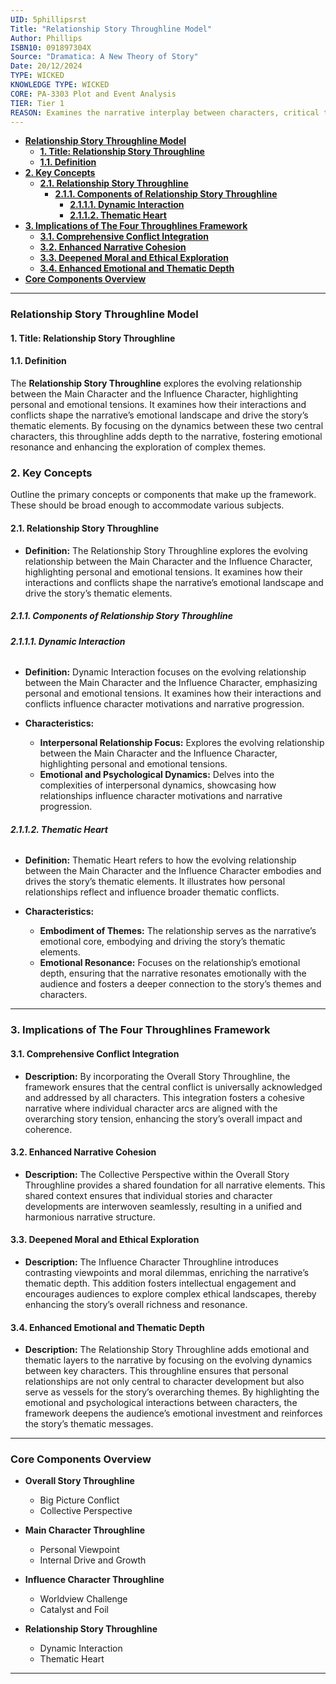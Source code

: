 ```yaml
---
UID: 5phillipsrst
Title: "Relationship Story Throughline Model"
Author: Phillips
ISBN10: 091897304X
Source: "Dramatica: A New Theory of Story"
Date: 20/12/2024
TYPE: WICKED
KNOWLEDGE TYPE: WICKED
CORE: PA-3303 Plot and Event Analysis
TIER: Tier 1
REASON: Examines the narrative interplay between characters, critical to plot progression.
---
```


- [**Relationship Story Throughline Model**](#relationship-story-throughline-model)
  - [**1. Title: Relationship Story Throughline**](#1-title-relationship-story-throughline)
  - [**1.1. Definition**](#11-definition)
- [**2. Key Concepts**](#2-key-concepts)
  - [**2.1. Relationship Story Throughline**](#21-relationship-story-throughline)
    - [**2.1.1. Components of Relationship Story Throughline**](#211-components-of-relationship-story-throughline)
      - [**2.1.1.1. Dynamic Interaction**](#2111-dynamic-interaction)
      - [**2.1.1.2. Thematic Heart**](#2112-thematic-heart)
- [**3. Implications of The Four Throughlines Framework**](#3-implications-of-the-four-throughlines-framework)
  - [**3.1. Comprehensive Conflict Integration**](#31-comprehensive-conflict-integration)
  - [**3.2. Enhanced Narrative Cohesion**](#32-enhanced-narrative-cohesion)
  - [**3.3. Deepened Moral and Ethical Exploration**](#33-deepened-moral-and-ethical-exploration)
  - [**3.4. Enhanced Emotional and Thematic Depth**](#34-enhanced-emotional-and-thematic-depth)
- [**Core Components Overview**](#core-components-overview)

---

### **Relationship Story Throughline Model**

#### **1. Title: Relationship Story Throughline**

#### **1.1. Definition**

The **Relationship Story Throughline** explores the evolving relationship between the Main Character and the Influence Character, highlighting personal and emotional tensions. It examines how their interactions and conflicts shape the narrative’s emotional landscape and drive the story’s thematic elements. By focusing on the dynamics between these two central characters, this throughline adds depth to the narrative, fostering emotional resonance and enhancing the exploration of complex themes.

### **2. Key Concepts**

Outline the primary concepts or components that make up the framework. These should be broad enough to accommodate various subjects.

#### **2.1. Relationship Story Throughline**

- **Definition:**
  The Relationship Story Throughline explores the evolving relationship between the Main Character and the Influence Character, highlighting personal and emotional tensions. It examines how their interactions and conflicts shape the narrative’s emotional landscape and drive the story’s thematic elements.

##### **2.1.1. Components of Relationship Story Throughline**

###### **2.1.1.1. Dynamic Interaction**

- **Definition:**
  Dynamic Interaction focuses on the evolving relationship between the Main Character and the Influence Character, emphasizing personal and emotional tensions. It examines how their interactions and conflicts influence character motivations and narrative progression.

- **Characteristics:**
  - **Interpersonal Relationship Focus:** Explores the evolving relationship between the Main Character and the Influence Character, highlighting personal and emotional tensions.
  - **Emotional and Psychological Dynamics:** Delves into the complexities of interpersonal dynamics, showcasing how relationships influence character motivations and narrative progression.

###### **2.1.1.2. Thematic Heart**

- **Definition:**
  Thematic Heart refers to how the evolving relationship between the Main Character and the Influence Character embodies and drives the story’s thematic elements. It illustrates how personal relationships reflect and influence broader thematic conflicts.

- **Characteristics:**
  - **Embodiment of Themes:** The relationship serves as the narrative’s emotional core, embodying and driving the story’s thematic elements.
  - **Emotional Resonance:** Focuses on the relationship’s emotional depth, ensuring that the narrative resonates emotionally with the audience and fosters a deeper connection to the story’s themes and characters.

---

### **3. Implications of The Four Throughlines Framework**

#### **3.1. Comprehensive Conflict Integration**

- **Description:**
  By incorporating the Overall Story Throughline, the framework ensures that the central conflict is universally acknowledged and addressed by all characters. This integration fosters a cohesive narrative where individual character arcs are aligned with the overarching story tension, enhancing the story’s overall impact and coherence.

#### **3.2. Enhanced Narrative Cohesion**

- **Description:**
  The Collective Perspective within the Overall Story Throughline provides a shared foundation for all narrative elements. This shared context ensures that individual stories and character developments are interwoven seamlessly, resulting in a unified and harmonious narrative structure.

#### **3.3. Deepened Moral and Ethical Exploration**

- **Description:**
  The Influence Character Throughline introduces contrasting viewpoints and moral dilemmas, enriching the narrative’s thematic depth. This addition fosters intellectual engagement and encourages audiences to explore complex ethical landscapes, thereby enhancing the story’s overall richness and resonance.

#### **3.4. Enhanced Emotional and Thematic Depth**

- **Description:**
  The Relationship Story Throughline adds emotional and thematic layers to the narrative by focusing on the evolving dynamics between key characters. This throughline ensures that personal relationships are not only central to character development but also serve as vessels for the story’s overarching themes. By highlighting the emotional and psychological interactions between characters, the framework deepens the audience’s emotional investment and reinforces the story’s thematic messages.

---

### **Core Components Overview**

- **Overall Story Throughline**

  - Big Picture Conflict
  - Collective Perspective

- **Main Character Throughline**

  - Personal Viewpoint
  - Internal Drive and Growth

- **Influence Character Throughline**

  - Worldview Challenge
  - Catalyst and Foil

- **Relationship Story Throughline**
  - Dynamic Interaction
  - Thematic Heart

---
